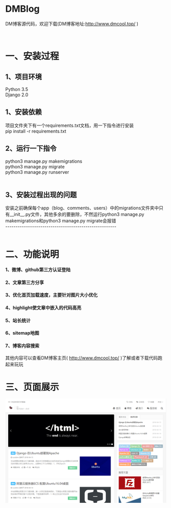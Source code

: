 # DMBlog
DM博客源代码，欢迎下载(DM博客地址:http://www.dmcool.top/ ) <br>

<br>

# 一、安装过程
## 1、项目环境
Python 3.5 <br>
Django 2.0 <br>
## 1、安装依赖
项目文件夹下有一个requirements.txt文档，用一下指令进行安装 <br>
pip install -r requirements.txt<br>

## 2、运行一下指令
python3 manage.py makemigrations<br>
python3 manage.py migrate<br>
python3 manage.py runserver<br>
<br>
## 3、安装过程出现的问题
安装之前确保每个app（blog、comments、users）中的migrations文件夹中只有__init__.py文件，其他多余的要删除，不然运行python3 manage.py makemigrations和python3 manage.py migrate会报错 <br>
------------------------------------------------------<br>
<br>
# 二、功能说明
#### 1、微博、github第三方认证登陆<br>
#### 2、文章第三方分享<br>
#### 3、优化首页加载速度，主要针对图片大小优化<br>
#### 4、highlight使文章中嵌入的代码高亮<br>
#### 5、站长统计<br>
#### 6、sitemap地图<br>
#### 7、博客内容搜索<br>
其他内容可以查看DM博客主页( http://www.dmcool.top/ )了解或者下载代码跑起来玩玩
# 三、页面展示
![image](https://raw.githubusercontent.com/coolzhm/DMBlog/master/Image/dmblog_homepage.png)





